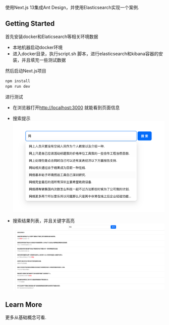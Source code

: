 使用Next.js 13集成Ant Design，并使用Elasticsearch实现一个案例.

## Getting Started
首先安装docker和Elaticsearch等相关环境数据
- 本地机器启动docker环境
- 进入docker目录，执行script.sh 脚本，进行elasticsearch和kibana容器的安装，并且填充一些测试数据

然后启动Next.js项目
```bash
npm install
npm run dev
```

进行测试
- 在浏览器打开[http://localhost:3000](http://localhost:3000) 就能看到页面信息
- 搜索提示
![搜索提示](/doc/WX20231022-155852.png)

- 搜索结果列表，并且关键字高亮
![搜索提示](/doc/WX20231022-160000.png)

## Learn More
更多从基础概念可看.

